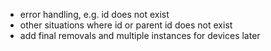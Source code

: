 - error handling, e.g. id does not exist
- other situations where id or parent id does not exist
- add final removals and multiple instances for devices later


